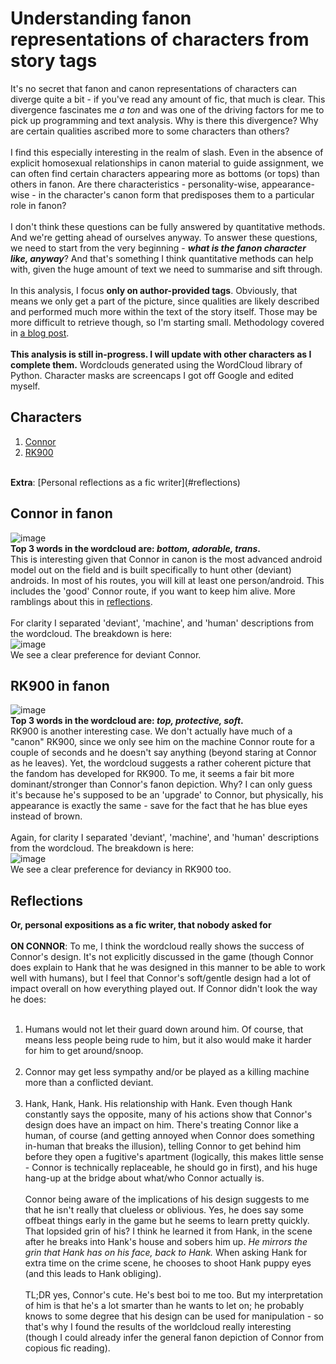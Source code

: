 # Understanding fanon representations of characters from story tags
It's no secret that fanon and canon representations of characters can diverge quite a bit - if you've read any amount of fic, that much is clear. This divergence fascinates me <i>a ton</i> and was one of the driving factors for me to pick up programming and text analysis. Why is there this divergence? Why are certain qualities ascribed more to some characters than others? 
<br><br>
I find this especially interesting in the realm of slash. Even in the absence of explicit homosexual relationships in canon material to guide assignment, we can often find certain characters appearing more as bottoms (or tops) than others in fanon. Are there characteristics - personality-wise, appearance-wise - in the character's canon form that predisposes them to a particular role in fanon?
<br><br>
I don't think these questions can be fully answered by quantitative methods. And we're getting ahead of ourselves anyway. To answer these questions, we need to start from the very beginning - <i><b>what is the fanon character like, anyway</b></i>? And that's something I think quantitative methods can help with, given the huge amount of text we need to summarise and sift through. <br>
<br>
In this analysis, I focus <b>only on author-provided tags</b>. Obviously, that means we only get a part of the picture, since qualities are likely described and performed much more within the text of the story itself. Those may be more difficult to retrieve though, so I'm starting small. Methodology covered in [a blog post](https://program-800.tumblr.com/post/190178483501/exploring-dbh-fics-part-8).
<br><br>
<b>This analysis is still in-progress. I will update with other characters as I complete them.</b> Wordclouds generated using the WordCloud library of Python. Character masks are screencaps I got off Google and edited myself.

## Characters
1) [Connor](#connor-in-fanon)<br>
2) [RK900](#rk900-in-fanon)<br>
<br>
<b>Extra</b>: [Personal reflections as a fic writer](#reflections)<br>

## Connor in fanon
![image](/visuals/08_charatags/connor_wc.png)<br>
<b>Top 3 words in the wordcloud are: <i>bottom, adorable, trans</i>.</b> <br>
This is interesting given that Connor in canon is the most advanced android model out on the field and is built specifically to hunt other (deviant) androids. In most of his routes, you will kill at least one person/android. This includes the 'good' Connor route, if you want to keep him alive. More ramblings about this in [reflections](#reflections).
<br><br>
For clarity I separated 'deviant', 'machine', and 'human' descriptions from the wordcloud. The breakdown is here: <br>
![image](/visuals/08_charatags/connor_is.jpg) <br>
We see a clear preference for deviant Connor.

## RK900 in fanon
![image](/visuals/08_charatags/nines_wc.png)<br>
<b>Top 3 words in the wordcloud are: <i>top, protective, soft</i>.</b> <br>
RK900 is another interesting case. We don't actually have much of a "canon" RK900, since we only see him on the machine Connor route for a couple of seconds and he doesn't say anything (beyond staring at Connor as he leaves). Yet, the wordcloud suggests a rather coherent picture that the fandom has developed for RK900. To me, it seems a fair bit more dominant/stronger than Connor's fanon depiction. Why? I can only guess it's because he's supposed to be an 'upgrade' to Connor, but physically, his appearance is exactly the same - save for the fact that he has blue eyes instead of brown.
<br><br>
Again, for clarity I separated 'deviant', 'machine', and 'human' descriptions from the wordcloud. The breakdown is here: <br>
![image](/visuals/08_charatags/nines_is.jpg) <br>
We see a clear preference for deviancy in RK900 too.

## Reflections
<b> Or, personal expositions as a fic writer, that nobody asked for</b><br><br>
<b>ON CONNOR</b>: To me, I think the wordcloud really shows the success of Connor's design. It's not explicitly discussed in the game (though Connor does explain to Hank that he was designed in this manner to be able to work well with humans), but I feel that Connor's soft/gentle design had a lot of impact overall on how everything played out. If Connor didn't look the way he does:<br><br>
1) Humans would not let their guard down around him. Of course, that means less people being rude to him, but it also would make it harder for him to get around/snoop.<br><br>
2) Connor may get less sympathy and/or be played as a killing machine more than a conflicted deviant. <br><br>
3) Hank, Hank, Hank. His relationship with Hank. Even though Hank constantly says the opposite, many of his actions show that Connor's design does have an impact on him. There's treating Connor like a human, of course (and getting annoyed when Connor does something in-human that breaks the illusion), telling Connor to get behind him before they open a fugitive's apartment (logically, this makes little sense - Connor is technically replaceable, he should go in first), and his huge hang-up at the bridge about what/who Connor actually is. <br><br>
Connor being aware of the implications of his design suggests to me that he isn't really that clueless or oblivious. Yes, he does say some offbeat things early in the game but he seems to learn pretty quickly. That lopsided grin of his? I think he learned it from Hank, in the scene after he breaks into Hank's house and sobers him up. <i>He mirrors the grin that Hank has on his face, back to Hank.</i> When asking Hank for extra time on the crime scene, he chooses to shoot Hank puppy eyes (and this leads to Hank obliging).<br><br>
TL;DR yes, Connor's cute. He's best boi to me too. But my interpretation of him is that he's a lot smarter than he wants to let on; he probably knows to some degree that his design can be used for manipulation - so that's why I found the results of the worldcloud really interesting (though I could already infer the general fanon depiction of Connor from copious fic reading).
